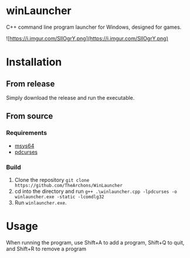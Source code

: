 # winLauncher
C++ command line program launcher for Windows, designed for games.

![https://i.imgur.com/SlIOgrY.png](https://i.imgur.com/SlIOgrY.png)

# Installation
## From release
Simply download the release and run the executable.

## From source
### Requirements
- [msys64](https://www.msys2.org/)
- [pdcurses](https://github.com/wmcbrine/PDCurses)

### Build
1. Clone the repository `git clone https://github.com/TheArchons/WinLauncher`
2. cd into the directory and run `g++ .\winlauncher.cpp -lpdcurses -o winlauncher.exe -static -lcomdlg32`
3. Run `winlauncher.exe`.

# Usage
When running the program, use Shift+A to add a program, Shift+Q to quit, and Shift+R to remove a program
